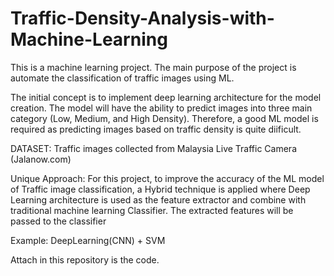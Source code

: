 # Traffic-Density-Analysis-with-Machine-Learning

This is a machine learning project. The main purpose of the project is automate the classification of traffic images using ML.

The initial concept is to implement deep learning architecture for the model creation. The model will have the ability to predict images into three main category 
(Low, Medium, and High Density). Therefore, a good ML model is required as predicting images based on traffic density is quite diificult.

DATASET: Traffic images collected from Malaysia Live Traffic Camera (Jalanow.com)

Unique Approach: For this project, to improve the accuracy of the ML model of Traffic image classification, a Hybrid technique is applied where 
Deep Learning architecture is used as the feature extractor and combine with traditional machine learning Classifier. The extracted features will be passed to the classifier

Example: DeepLearning(CNN) + SVM

Attach in this repository is the code.


